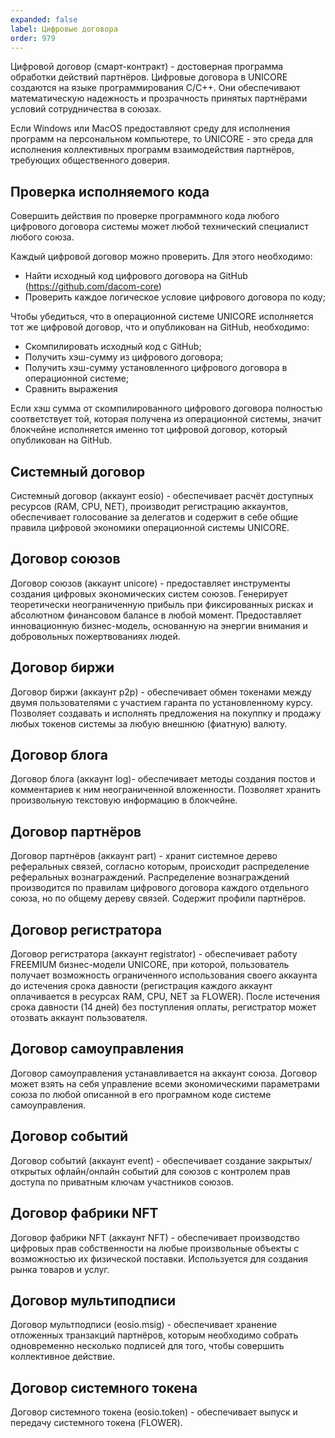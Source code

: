 ```yaml
---
expanded: false
label: Цифровые договора
order: 979
---
```

Цифровой договор (смарт-контракт) - достоверная программа обработки действий партнёров. Цифровые договора в UNICORE создаются на языке программирования C/C++. Они обеспечивают математическую надежность и прозрачность принятых партнёрами условий сотрудничества в союзах.

Если Windows или MacOS предоставляют среду для исполнения программ на персональном компьютере, то UNICORE - это среда для исполнения коллективных программ взаимодействия партнёров, требующих общественного доверия. 

## Проверка исполняемого кода 
Совершить действия по проверке программного кода любого цифрового договора системы может любой технический специалист любого союза. 

Каждый цифровой договор можно проверить. Для этого необходимо:
- Найти исходный код цифрового договора на GitHub (https://github.com/dacom-core)
- Проверить каждое логическое условие цифрового договора по коду;

Чтобы убедиться, что в операционной системе UNICORE исполняется тот же цифровой договор, что и опубликован на GitHub, необходимо:
- Скомпилировать исходный код с GitHub;
- Получить хэш-сумму из цифрового договора;
- Получить хэш-сумму установленного цифрового договора в операционной системе;
- Сравнить выражения

Если хэш сумма от скомпилированного цифрового договора полностью соответствует той, которая получена из операционной системы, значит блокчейне исполняется именно тот цифровой договор, который опубликован на GitHub. 


## Системный договор
Системный договор (аккаунт eosio) - обеспечивает расчёт доступных ресурсов (RAM, CPU, NET), производит регистрацию аккаунтов, обеспечивает голосование за делегатов и содержит в себе общие правила цифровой экономики операционной системы UNICORE. 


## Договор союзов
Договор союзов (аккаунт unicore) - предоставляет инструменты создания цифровых экономических систем союзов. Генерирует теоретически неограниченную прибыль при фиксированных рисках и абсолютном финансовом балансе в любой момент. Предоставляет инновационную бизнес-модель, основанную на энергии внимания и добровольных пожертвованиях людей.

## Договор биржи
Договор биржи (аккаунт p2p) - обеспечивает обмен токенами между двумя пользователями с участием гаранта по установленному курсу. Позволяет создавать и исполнять предложения на покуппку и продажу любых токенов системы за любую внешнюю (фиатную) валюту. 

## Договор блога
Договор блога (аккаунт log)-  обеспечивает методы создания постов и комментариев к ним неограниченной вложенности. Позволяет хранить произвольную текстовую информацию в блокчейне. 


## Договор партнёров
Договор партнёров (аккаунт part) - хранит системное дерево реферальных связей, согласно которым, происходит распределение реферальных вознаграждений. Распределение вознаграждений производится по правилам цифрового договора каждого отдельного союза, но по общему дереву связей. Содержит профили партнёров. 


## Договор регистратора
Договор регистратора (аккаунт registrator) - обеспечивает работу FREEMIUM бизнес-модели UNICORE, при которой, пользователь получает возможность ограниченного использования своего аккаунта до истечения срока давности (регистрация каждого аккаунт оплачивается в ресурсах RAM, CPU, NET за FLOWER). После истечения срока давности (14 дней) без поступления оплаты, регистратор может отозвать аккаунт пользователя. 

## Договор самоуправления
Договор самоуправления устанавливается на аккаунт союза. Договор может взять на себя управление всеми экономическими параметрами союза по любой описанной в его програмном коде системе самоуправления.


## Договор событий
Договор событий (аккаунт event) - обеспечивает создание закрытых/открытых офлайн/онлайн событий для союзов с контролем прав доступа по приватным ключам участников союзов. 


## Договор фабрики NFT
Договор фабрики NFT (аккаунт NFT) - обеспечивает производство цифровых прав собственности на любые произвольные объекты с возможностью их физической поставки. Используется для создания рынка товаров и услуг. 

## Договор мультиподписи
Договор мультподписи (eosio.msig) - обеспечивает хранение отложенных транзакций партнёров, которым необходимо собрать одновременно несколько подписей для того, чтобы совершить коллективное действие. 

## Договор системного токена
Договор системного токена (eosio.token) - обеспечивает выпуск и передачу системного токена (FLOWER). 

